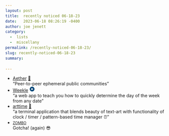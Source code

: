 ```yaml
---
layout: post
title:  recently noticed 06-18-23
date:   2023-06-18 08:26:19 -0400
author: joe jenett
category:
  -  lists
  -  miscellany
permalink: /recently-noticed-06-18-23/
slug: recently-noticed-06-18-23
summary: 

---
```

<ul class="links">
	<li><a title="Aether" href="https://getaether.net/">Aether</a> <a href="https://pinboard.in/u:basemaly">📌</a><br>“Peer-to-peer ephemeral public communities”</li>
	<li><a title="Weekle" href="https://benjoffe.com/weekle">Weekle</a> <a class="normaltext" title="source" href="https://news.ycombinator.com/user?id=benjoffe"><img src="/images/left-arrow.png" alt="" width="18"></a><br>“a web app to teach you how to quickly determine the day of the week from any date”</li>
	<li><a title="GitHub - poetaman/arttime" href="https://github.com/poetaman/arttime">arttime</a> <a href="https://pinboard.in/u:roger">📌</a><br>“a terminal application that blends beauty of text-art with functionality of clock / timer / pattern-based time manager ⏰”</li>
	<li><a title="ZOMBO" href="https://zombo.com/"><small>ZOMBO</small></a><br>Gotcha! (again) 😎</li>
</ul>
<a style="display:none;" href="https://brid.gy/publish/mastodon"><small>(cross-posted to mastodon)</small></a>